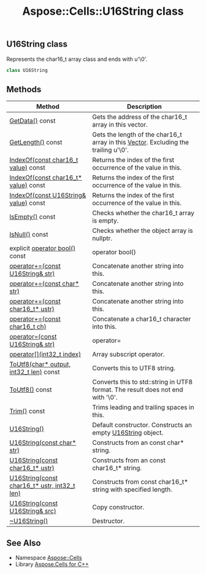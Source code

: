 ﻿---
title: Aspose::Cells::U16String class
linktitle: U16String
second_title: Aspose.Cells for C++ API Reference
description: 'Aspose::Cells::U16String class. Represents the char16_t array class and ends with u''\0'' in C++.'
type: docs
weight: 14800
url: /cpp/aspose.cells/u16string/
---
## U16String class


Represents the char16_t array class and ends with u'\0'.

```cpp
class U16String
```

## Methods

| Method | Description |
| --- | --- |
| [GetData()](./getdata/) const | Gets the address of the char16_t array in this vector. |
| [GetLength()](./getlength/) const | Gets the length of the char16_t array in this [Vector](../vector/). Excluding the trailing u'\0'. |
| [IndexOf(const char16_t value)](./indexof/) const | Returns the index of the first occurrence of the value in this. |
| [IndexOf(const char16_t* value)](./indexof/) const | Returns the index of the first occurrence of the value in this. |
| [IndexOf(const U16String\& value)](./indexof/) const | Returns the index of the first occurrence of the value in this. |
| [IsEmpty()](./isempty/) const | Checks whether the char16_t array is empty. |
| [IsNull()](./isnull/) const | Checks whether the object array is nullptr. |
| explicit [operator bool()](./operator_bool/) const | operator bool() |
| [operator+=(const U16String\& str)](./operator+_asm/) | Concatenate another string into this. |
| [operator+=(const char* str)](./operator+_asm/) | Concatenate another string into this. |
| [operator+=(const char16_t* ustr)](./operator+_asm/) | Concatenate another string into this. |
| [operator+=(const char16_t ch)](./operator+_asm/) | Concatenate a char16_t character into this. |
| [operator=(const U16String\& str)](./operator_asm/) | operator= |
| [operator[](int32_t index)](./operator[]/) | Array subscript operator. |
| [ToUtf8(char* output, int32_t len)](./toutf8/) const | Converts this to UTF8 string. |
| [ToUtf8()](./toutf8/) const | Converts this to std::string in UTF8 format. The result does not end with '\0'. |
| [Trim()](./trim/) const | Trims leading and trailing spaces in this. |
| [U16String()](./u16string/) | Default constructor. Constructs an empty [U16String](./) object. |
| [U16String(const char* str)](./u16string/) | Constructs from an const char* string. |
| [U16String(const char16_t* ustr)](./u16string/) | Constructs from an const char16_t* string. |
| [U16String(const char16_t* ustr, int32_t len)](./u16string/) | Constructs from const char16_t* string with specified length. |
| [U16String(const U16String\& src)](./u16string/) | Copy constructor. |
| [~U16String()](./~u16string/) | Destructor. |
## See Also

* Namespace [Aspose::Cells](../)
* Library [Aspose.Cells for C++](../../)
